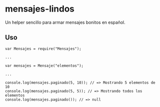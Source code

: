 # mensajes-lindos
Un helper sencillo para armar mensajes bonitos en español.

## Uso

```
var Mensajes = require("Mensajes");

...

var mensajes = Mensaje("elementos");

...

console.log(mensajes.paginado(5, 10)); // => Mostrando 5 elementos de 10
console.log(mensajes.paginado(5, 5)); // => Mostrando todos los elementos
console.log(mensajes.paginado()); // => null
```

